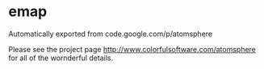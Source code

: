 # emap
Automatically exported from code.google.com/p/atomsphere

Please see the project page http://www.colorfulsoftware.com/atomsphere 
for 
all 
of the wornderful details.
